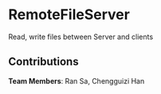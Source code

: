 # RemoteFileServer
Read, write files between Server and clients
##  Contributions
**Team Members**: Ran Sa, Chengguizi Han

